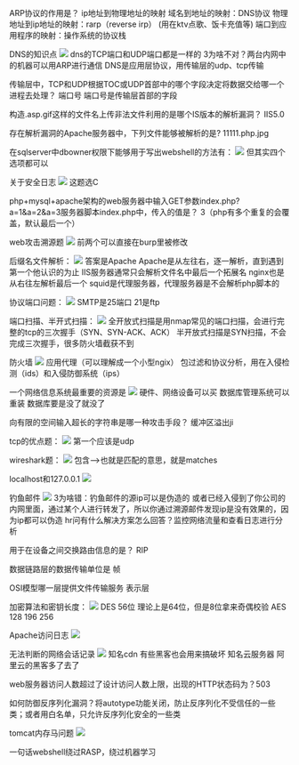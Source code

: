 
ARP协议的作用是？  ip地址到物理地址的映射
域名到地址的映射：DNS协议
物理地址到ip地址的映射：rarp（reverse irp） (用在ktv点歌、饭卡充值等)
端口到应用程序的映射：操作系统的协议栈

DNS的知识点
![](media/Pasted%20image%2020250406212246.png)
dns的TCP端口和UDP端口都是一样的
3为啥不对？两台内网中的机器可以用ARP进行通信
DNS是应用层协议，用传输层的udp、tcp传输


传输层中，TCP和UDP根据TOC或UDP首部中的哪个字段决定将数据交给哪一个进程去处理？ 端口号
端口号是传输层首部的字段

构造.asp.gif这样的文件名上传非法文件利用的是哪个IS版本的解析漏洞？
IIS5.0

存在解析漏洞的Apache服务器中，下列文件能够被解析的是?
11111.php.jpg

在sqlserver中dbowner权限下能够用于写出webshell的方法有：
![](media/Pasted%20image%2020250406214808.png)
但其实四个选项都可以

关于安全日志
![](media/Pasted%20image%2020250406214903.png)
这题选C


php+mysql+apache架构的web服务器中输入GET参数index.php?a=1&a=2&a=3服务器脚本index.php中，传入的值是？
3（php有多个重复的会覆盖，默认最后一个）

web攻击溯源题
![](media/Pasted%20image%2020250406215242.png)
前两个可以直接在burp里被修改


后缀名文件解析：
![](media/Pasted%20image%2020250406215457.png)
答案是Apache  Apache是从左往右，逐一解析，直到遇到第一个他认识的为止
IIS服务器通常只会解析文件名中最后一个拓展名
nginx也是从右往左解析最后一个
squid是代理服务器，代理服务器是不会解析php脚本的


协议端口问题：
![](media/Pasted%20image%2020250406234036.png)
SMTP是25端口  21是ftp

端口扫描、半开式扫描：
![](media/Pasted%20image%2020250406235528.png)
全开放式扫描是用nmap常见的端口扫描，会进行完整的tcp的三次握手（SYN、SYN-ACK、ACK）
半开放式扫描是SYN扫描，不会完成三次握手，很多防火墙截获不到


防火墙
![](media/Pasted%20image%2020250407000147.png)
应用代理（可以理解成一个小型ngix）
包过滤和协议分析，用在入侵检测（ids）和入侵防御系统（ips）


一个网络信息系统最重要的资源是
![](media/Pasted%20image%2020250407001025.png)
硬件、网络设备可以买
数据库管理系统可以重装
数据库要是没了就没了


向有限的空间输入超长的字符串是哪一种攻击手段？
缓冲区溢出ji


tcp的优点题：
![](media/Pasted%20image%2020250407001316.png)
第一个应该是udp


wireshark题：
![](media/Pasted%20image%2020250407162814.png)
包含-->也就是匹配的意思，就是matches

localhost和127.0.0.1
![](media/Pasted%20image%2020250407163439.png)


钓鱼邮件
![](media/Pasted%20image%2020250407163558.png)
3为啥错：钓鱼邮件的源ip可以是伪造的
或者已经入侵到了你公司的内网里面，通过某个人进行转发了，所以你通过溯源邮件发现ip是没有效果的，因为ip都可以伪造
hr问有什么解决方案怎么回答？监控网络流量和查看日志进行分析


用于在设备之间交换路由信息的是？ RIP


数据链路层的数据传输单位是 帧


OSI模型哪一层提供文件传输服务  表示层


加密算法和密钥长度：
![](media/Pasted%20image%2020250407165423.png)
DES 56位  理论上是64位，但是8位拿来奇偶校验
AES  128 196 256


Apache访问日志
![](media/Pasted%20image%2020250407170154.png)


无法判断的网络会话记录
![](media/Pasted%20image%2020250407170429.png)
知名cdn  有些黑客也会用来搞破坏
知名云服务器  阿里云的黑客多了去了


web服务器访问人数超过了设计访问人数上限，出现的HTTP状态码为？503


如何防御反序列化漏洞？将autotype功能关闭，防止反序列化不受信任的一些类；或者用白名单，只允许反序列化安全的一些类


tomcat内存马问题
![](media/Pasted%20image%2020250407181008.png)


一句话webshell绕过RASP，绕过机器学习







